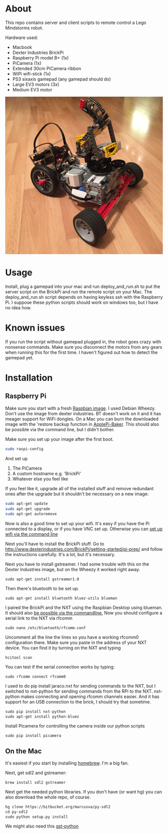 # About #

This repo contains server and client scripts to remote control a Lego Mindstorms robot. 

Hardware used:
* Macbook
* Dexter Industries BrickPi
* Raspberry Pi model B+ (1x)
* PiCamera (1x)
* Extended 30cm PiCamera ribbon
* WiPi wifi-stick (1x)
* PS3 sixaxis gamepad (any gamepad should do)
* Large EV3 motors (3x)
* Medium EV3 motor

![Trike photo](/photos/trike.jpg?raw=true "Concept drawing")

# Usage #
Install, plug a gamepad into your mac and run deploy_and_run.sh to put the server script on the BrickPi and
run the remote script on your Mac. The deploy_and_run.sh script depends on having keyless ssh with the Raspberry Pi.
I suppose these python scripts should work on windows too, but I have no idea how.

# Known issues #
If you run the script without gamepad plugged in, the robot goes crazy with nonsense commands. Make sure you disconnect
the motors from any gears when running this for the first time. I haven't figured out how to detect the gamepad yet.

# Installation #

## Raspberry Pi ##
Make sure you start with a fresh [Raspbian image](http://www.raspberrypi.org/downloads/). I used Debian Wheezy. 
Don't use the image from dexter industries. BT doesn't 
  work on it and it has meager support for WiFi dongles. On a Mac you can burn the downloaded image with the 'restore 
  backup function in [ApplePi-Baker](http://www.tweaking4all.com/hardware/raspberry-pi/macosx-apple-pi-baker/).
  This should also be possible via the command line, but I didn't bother.

Make sure you set up your image after the first boot.
```bash
sudo raspi-config
```
And set up

1. The PiCamera
2. A custom hostname e.g. 'BrickPi'
3. Whatever else you feel like

If you feel like it, upgrade all of the installed stuff and remove redundant ones after the upgrade
 but it shouldn't be necessary on a new image:
```bash
sudo apt-get update
sudo apt-get upgrade
sudo apt-get autoremove
```

Now is also a good time to set up your wifi. It's easy if you have the Pi connected to a display, or if you have
VNC set up. Otherwise you can [set up wifi via the command line](http://www.howtogeek.com/167425/how-to-setup-wi-fi-on-your-raspberry-pi-via-the-command-line/)

Next you'll have to install the BrickPi stuff. Go to http://www.dexterindustries.com/BrickPi/getting-started/pi-prep/ and follow the instructions carefully. It's a lot, but it's necessary.

Next you have to install gstreamer. I had some trouble with this on the Dexter Industries image, but on the Wheezy it worked
right away.
```shell
sudo apt-get install gstreamer1.0
```

Then there's bluetooth to be set up. 
```shell
sudo apt-get install bluetooth bluez-utils blueman
```

I paired the BrickPi and the NXT using the Raspbian Desktop using blueman. It should also 
[be possible via the commandline.](http://www.heatxsink.com/entry/how-to-pair-a-bluetooth-device-from-command-line-on-linux)
Now you should configure a serial link to the NXT via rfcomm
```
sudo nano /etc/bluetooth/rfcomm.conf
```
Uncomment all the line the lines so you have a working rfcomm0 configuration there. Make sure you paste in the address of your
NXT device. You can find it by turning on the NXT and typing
```
hcitool scan
```
You can test if the serial connection works by typing:
```
sudo rfcomm connect rfcomm0
```

I used to do pip install jaraco.nxt for sending commands to the NXT, but I switched to nxt-python for sending commands
from the RPi to the NXT. nxt-python makes connecting and opening rfcomm channels easier. And it has support for an USB
connection to the brick, I should try that sometime.
```
sudo pip install nxt-python
sudo apt-get install python-bluez
```

Install Picamera for controlling the camera inside our python scripts
```
sudo pip install picamera
```

## On the Mac ##
It's easiest if you start by installing [homebrew](http://brew.sh). I'm a big fan. 

Next, get sdl2 and gstreamer:
```
brew install sdl2 gstreamer
```

Next get the needed python libraries. If you don't have (or want hg) you can also download the whole repo, of course.
```
hg clone https://bitbucket.org/marcusva/py-sdl2
cd py-sdl2
sudo python setup.py install
```

We might also need this [gst-python](http://gstreamer.freedesktop.org/src/gst-python/)
